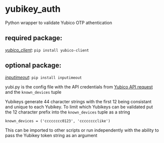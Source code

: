 # yubikey_auth
Python wrapper to validate Yubico OTP athentication

## required package:
*[yubico_client](https://github.com/Kami/python-yubico-client)*: `pip install yubico-client`

## optional package:  
*[inputimeout](https://github.com/johejo/inputimeout)*: `pip install inputimeout`

yubi.py is the config file with the API credentials from [Yubico API request](https://upgrade.yubico.com/getapikey/) and the `known_devices` tuple

Yubikeys generate 44 character strings with the first 12 being consistant and unique to each Yubikey.  To limit which Yubikeys can be validated put the 12 character prefix into the `known_devices` tuple as a string

`known_devices = ('cccccccc0123', 'cccccccclike')`

This can be imported to other scripts or run independently with the ability to pass the Yubikey token string as an argument
